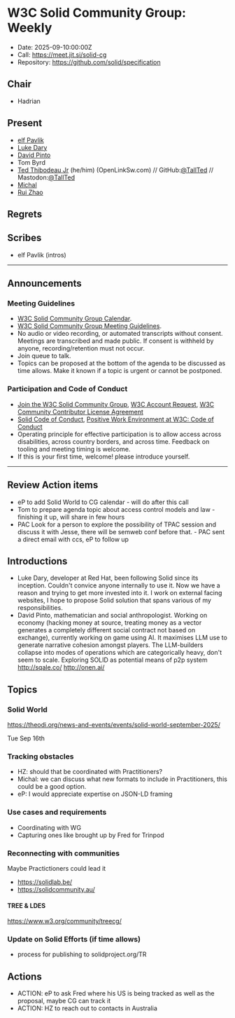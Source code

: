 # W3C Solid Community Group: Weekly

* Date: 2025-09-10:00:00Z
* Call: https://meet.jit.si/solid-cg
* Repository: https://github.com/solid/specification

## Chair

* Hadrian

## Present

* [elf Pavlik](https://elf-pavlik.hackers4peace.net)
* [Luke Dary](https://www.linkedin.com/in/lukedary/)
* [David Pinto](https://www.linkedin.com/in/davidpinto101/)
* Tom Byrd
* [Ted Thibodeau Jr](https://www.linkedin.com/in/macted/) (he/him) (OpenLinkSw.com) // GitHub:[@TallTed](https://github.com/TallTed) // Mastodon:[@TallTed](https://mastodon.social/@TallTed)
* [Michal](https://id.mrkvon.org)
* [Rui Zhao](https://me.ryey.icu)

## Regrets

## Scribes

* elf Pavlik (intros)

---

## Announcements


### Meeting Guidelines
* [W3C Solid Community Group Calendar](https://www.w3.org/groups/cg/solid/calendar).
* [W3C Solid Community Group Meeting Guidelines](https://github.com/w3c-cg/solid/blob/main/meetings/README.md).
* No audio or video recording, or automated transcripts without consent. Meetings are transcribed and made public. If consent is withheld by anyone, recording/retention must not occur.
* Join queue to talk.
* Topics can be proposed at the bottom of the agenda to be discussed as time allows. Make it known if a topic is urgent or cannot be postponed.

### Participation and Code of Conduct
* [Join the W3C Solid Community Group](https://www.w3.org/community/solid/join), [W3C Account Request](http://www.w3.org/accounts/request), [W3C Community Contributor License Agreement](https://www.w3.org/community/about/agreements/cla/)
* [Solid Code of Conduct](https://github.com/solid/process/blob/main/code-of-conduct.md), [Positive Work Environment at W3C: Code of Conduct](https://www.w3.org/policies/code-of-conduct/)
* Operating principle for effective participation is to allow access across disabilities, across country borders, and across time. Feedback on tooling and meeting timing is welcome.
* If this is your first time, welcome! please introduce yourself.

---

## Review Action items

* eP to add Solid World to CG calendar - will do after this call
* Tom to prepare agenda topic about access control models and law - finishing it up, will share in few hours
* PAC Look for a person to explore the possibility of TPAC session and discuss it with Jesse, there will be semweb conf before that. - PAC sent a direct email with ccs, eP to follow up


## Introductions

* Luke Dary, developer at Red Hat, been following Solid since its inception. Couldn't convice anyone internally to use it. Now we have a reason and trying to get more invested into it. I work on external facing websites, I hope to propose Solid solution that spans various of my responsibilities. 
* David Pinto, mathematician and social anthropologist. Working on economy (hacking money at source, treating money as a vector generates a completely different social contract not based on exchange), currently working on game using AI. It maximises LLM use to generate narrative cohesion amongst players. The LLM-builders collapse into modes of operations which are categorically heavy, don't seem to scale. Exploring SOLID as potential means of p2p system http://sqale.co/ http://onen.ai/

## Topics

### Solid World

https://theodi.org/news-and-events/events/solid-world-september-2025/

Tue Sep 16th 

### Tracking obstacles

* HZ: should that be coordinated with Practitioners?
* Michal: we can discuss what new formats to include in Practitioners, this could be a good option.
* eP: I would appreciate expertise on JSON-LD framing

### Use cases and requirements

* Coordinating with WG
* Capturing ones like brought up by Fred for Trinpod

### Reconnecting with communities

Maybe Practictioners could lead it

* https://solidlab.be/
* https://solidcommunity.au/

#### TREE & LDES

https://www.w3.org/community/treecg/

### Update on Solid Efforts (if time allows)

* process for publishing to solidproject.org/TR 

## Actions

* ACTION: eP to ask Fred where his US is being tracked as well as the proposal, maybe CG can track it
* ACTION: HZ to reach out to contacts in Australia
